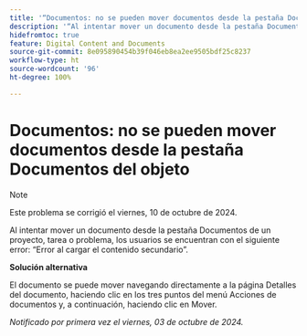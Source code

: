 ```yaml
---
title: '“Documentos: no se pueden mover documentos desde la pestaña Documentos del objeto”'
description: '“Al intentar mover un documento desde la pestaña Documentos de un proyecto, tarea o problema, los usuarios se encuentran con el siguiente error: Error al cargar el contenido secundario”.'
hidefromtoc: true
feature: Digital Content and Documents
source-git-commit: 8e095890454b39f046eb8ea2ee9505bdf25c8237
workflow-type: ht
source-wordcount: '96'
ht-degree: 100%

---
```


# Documentos: no se pueden mover documentos desde la pestaña Documentos del objeto

>[!NOTE]
>
>Este problema se corrigió el viernes, 10 de octubre de 2024.

Al intentar mover un documento desde la pestaña Documentos de un proyecto, tarea o problema, los usuarios se encuentran con el siguiente error: “Error al cargar el contenido secundario”.

**Solución alternativa**

El documento se puede mover navegando directamente a la página Detalles del documento, haciendo clic en los tres puntos del menú Acciones de documentos y, a continuación, haciendo clic en Mover.

_Notificado por primera vez el viernes, 03 de octubre de 2024._
